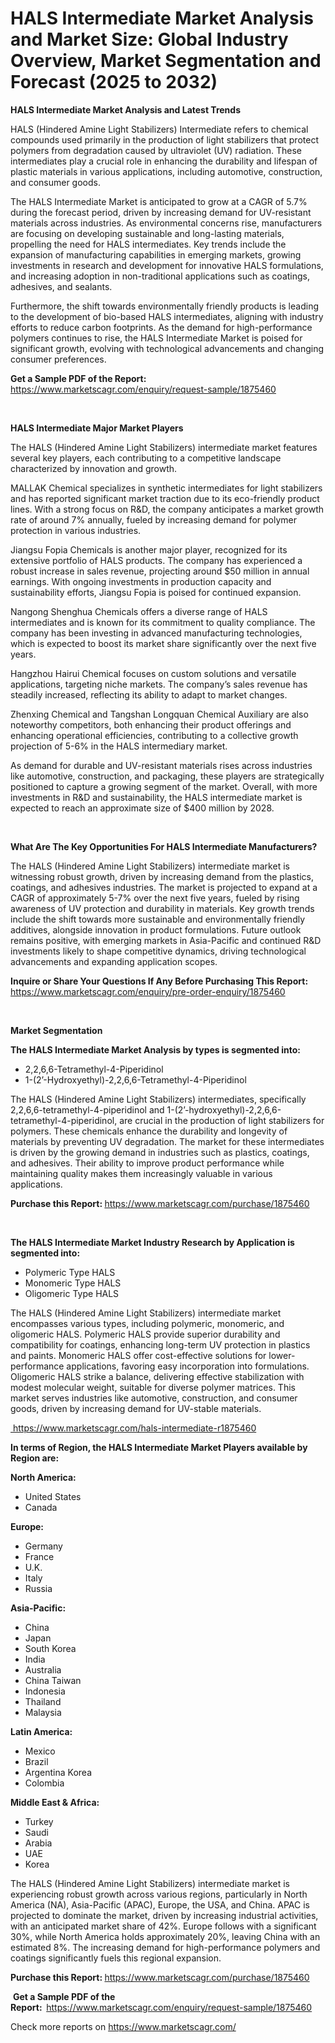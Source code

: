 <p><h1>HALS Intermediate Market Analysis and Market Size: Global Industry Overview, Market Segmentation and Forecast (2025 to 2032)</h1></p><p><strong>HALS Intermediate Market Analysis and Latest Trends</strong></p>
<p><p>HALS (Hindered Amine Light Stabilizers) Intermediate refers to chemical compounds used primarily in the production of light stabilizers that protect polymers from degradation caused by ultraviolet (UV) radiation. These intermediates play a crucial role in enhancing the durability and lifespan of plastic materials in various applications, including automotive, construction, and consumer goods.</p><p>The HALS Intermediate Market is anticipated to grow at a CAGR of 5.7% during the forecast period, driven by increasing demand for UV-resistant materials across industries. As environmental concerns rise, manufacturers are focusing on developing sustainable and long-lasting materials, propelling the need for HALS intermediates. Key trends include the expansion of manufacturing capabilities in emerging markets, growing investments in research and development for innovative HALS formulations, and increasing adoption in non-traditional applications such as coatings, adhesives, and sealants.</p><p>Furthermore, the shift towards environmentally friendly products is leading to the development of bio-based HALS intermediates, aligning with industry efforts to reduce carbon footprints. As the demand for high-performance polymers continues to rise, the HALS Intermediate Market is poised for significant growth, evolving with technological advancements and changing consumer preferences.</p></p>
<p><strong>Get a Sample PDF of the Report:&nbsp;</strong> <a href="https://www.marketscagr.com/enquiry/request-sample/1875460?utm_campaign=2383&utm_medium=2&utm_source=Github&utm_content=ia&utm_term=03042025&utm_id=hals-intermediate">https://www.marketscagr.com/enquiry/request-sample/1875460</a></p>
<p>&nbsp;</p>
<p><strong>HALS Intermediate Major Market Players</strong></p>
<p><p>The HALS (Hindered Amine Light Stabilizers) intermediate market features several key players, each contributing to a competitive landscape characterized by innovation and growth. </p><p>MALLAK Chemical specializes in synthetic intermediates for light stabilizers and has reported significant market traction due to its eco-friendly product lines. With a strong focus on R&D, the company anticipates a market growth rate of around 7% annually, fueled by increasing demand for polymer protection in various industries.</p><p>Jiangsu Fopia Chemicals is another major player, recognized for its extensive portfolio of HALS products. The company has experienced a robust increase in sales revenue, projecting around $50 million in annual earnings. With ongoing investments in production capacity and sustainability efforts, Jiangsu Fopia is poised for continued expansion.</p><p>Nangong Shenghua Chemicals offers a diverse range of HALS intermediates and is known for its commitment to quality compliance. The company has been investing in advanced manufacturing technologies, which is expected to boost its market share significantly over the next five years.</p><p>Hangzhou Hairui Chemical focuses on custom solutions and versatile applications, targeting niche markets. The company’s sales revenue has steadily increased, reflecting its ability to adapt to market changes.</p><p>Zhenxing Chemical and Tangshan Longquan Chemical Auxiliary are also noteworthy competitors, both enhancing their product offerings and enhancing operational efficiencies, contributing to a collective growth projection of 5-6% in the HALS intermediary market.</p><p>As demand for durable and UV-resistant materials rises across industries like automotive, construction, and packaging, these players are strategically positioned to capture a growing segment of the market. Overall, with more investments in R&D and sustainability, the HALS intermediate market is expected to reach an approximate size of $400 million by 2028.</p></p>
<p>&nbsp;</p>
<p><strong>What Are The Key Opportunities For HALS Intermediate Manufacturers?</strong></p>
<p><p>The HALS (Hindered Amine Light Stabilizers) intermediate market is witnessing robust growth, driven by increasing demand from the plastics, coatings, and adhesives industries. The market is projected to expand at a CAGR of approximately 5-7% over the next five years, fueled by rising awareness of UV protection and durability in materials. Key growth trends include the shift towards more sustainable and environmentally friendly additives, alongside innovation in product formulations. Future outlook remains positive, with emerging markets in Asia-Pacific and continued R&D investments likely to shape competitive dynamics, driving technological advancements and expanding application scopes.</p></p>
<p><strong>Inquire or Share Your Questions If Any Before Purchasing This Report:</strong> <a href="https://www.marketscagr.com/enquiry/pre-order-enquiry/1875460?utm_campaign=2383&utm_medium=2&utm_source=Github&utm_content=ia&utm_term=03042025&utm_id=hals-intermediate">https://www.marketscagr.com/enquiry/pre-order-enquiry/1875460</a></p>
<p>&nbsp;</p>
<p><strong>Market Segmentation</strong></p>
<p><strong>The HALS Intermediate Market Analysis by types is segmented into:</strong></p>
<p><ul><li>2,2,6,6-Tetramethyl-4-Piperidinol</li><li>1-(2’-Hydroxyethyl)-2,2,6,6-Tetramethyl-4-Piperidinol</li></ul></p>
<p><p>The HALS (Hindered Amine Light Stabilizers) intermediates, specifically 2,2,6,6-tetramethyl-4-piperidinol and 1-(2’-hydroxyethyl)-2,2,6,6-tetramethyl-4-piperidinol, are crucial in the production of light stabilizers for polymers. These chemicals enhance the durability and longevity of materials by preventing UV degradation. The market for these intermediates is driven by the growing demand in industries such as plastics, coatings, and adhesives. Their ability to improve product performance while maintaining quality makes them increasingly valuable in various applications.</p></p>
<p><strong>Purchase this Report:&nbsp;</strong><a href="https://www.marketscagr.com/purchase/1875460?utm_campaign=2383&utm_medium=2&utm_source=Github&utm_content=ia&utm_term=03042025&utm_id=hals-intermediate">https://www.marketscagr.com/purchase/1875460</a></p>
<p>&nbsp;</p>
<p><strong>The HALS Intermediate Market Industry Research by Application is segmented into:</strong></p>
<p><ul><li>Polymeric Type HALS</li><li>Monomeric Type HALS</li><li>Oligomeric Type HALS</li></ul></p>
<p><p>The HALS (Hindered Amine Light Stabilizers) intermediate market encompasses various types, including polymeric, monomeric, and oligomeric HALS. Polymeric HALS provide superior durability and compatibility for coatings, enhancing long-term UV protection in plastics and paints. Monomeric HALS offer cost-effective solutions for lower-performance applications, favoring easy incorporation into formulations. Oligomeric HALS strike a balance, delivering effective stabilization with modest molecular weight, suitable for diverse polymer matrices. This market serves industries like automotive, construction, and consumer goods, driven by increasing demand for UV-stable materials.</p></p>
<p><a href="https://www.marketscagr.com/hals-intermediate-r1875460?utm_campaign=2383&utm_medium=2&utm_source=Github&utm_content=ia&utm_term=03042025&utm_id=hals-intermediate">&nbsp;https://www.marketscagr.com/hals-intermediate-r1875460</a></p>
<p><strong>In terms of Region, the HALS Intermediate Market Players available by Region are:</strong></p>
<p>
    <p> <strong> North America: </strong>
        <ul>
            <li>United States</li>
            <li>Canada</li>
        </ul>
        </p> 
    <p> <strong> Europe: </strong>
        <ul>
            <li>Germany</li>
            <li>France</li>
            <li>U.K.</li>
            <li>Italy</li>
            <li>Russia</li>
        </ul>
        </p> 
    <p> <strong> Asia-Pacific: </strong>
        <ul>
            <li>China</li>
            <li>Japan</li>
            <li>South Korea</li>
            <li>India</li>
            <li>Australia</li>
            <li>China Taiwan</li>
            <li>Indonesia</li>
            <li>Thailand</li>
            <li>Malaysia</li>
        </ul>
        </p> 
    <p> <strong> Latin America: </strong>
        <ul>
            <li>Mexico</li>
            <li>Brazil</li>
            <li>Argentina Korea</li>
            <li>Colombia</li>
        </ul>
        </p> 
    <p> <strong> Middle East & Africa: </strong>
        <ul>
            <li>Turkey</li>
            <li>Saudi</li>
            <li>Arabia</li>
            <li>UAE</li>
            <li>Korea</li>
        </ul>
    </p>
    </p>
<p><p>The HALS (Hindered Amine Light Stabilizers) intermediate market is experiencing robust growth across various regions, particularly in North America (NA), Asia-Pacific (APAC), Europe, the USA, and China. APAC is projected to dominate the market, driven by increasing industrial activities, with an anticipated market share of 42%. Europe follows with a significant 30%, while North America holds approximately 20%, leaving China with an estimated 8%. The increasing demand for high-performance polymers and coatings significantly fuels this regional expansion.</p></p>
<p><strong>Purchase this Report: </strong><a href="https://www.marketscagr.com/purchase/1875460?utm_campaign=2383&utm_medium=2&utm_source=Github&utm_content=ia&utm_term=03042025&utm_id=hals-intermediate">https://www.marketscagr.com/purchase/1875460</a></p>
<p>&nbsp;<strong>Get a Sample PDF of the Report:&nbsp;&nbsp;</strong><a href="https://www.marketscagr.com/enquiry/request-sample/1875460?utm_campaign=2383&utm_medium=2&utm_source=Github&utm_content=ia&utm_term=03042025&utm_id=hals-intermediate">https://www.marketscagr.com/enquiry/request-sample/1875460</a></p>
<p><strong></strong></p>
<p>Check more reports on <a href="https://www.marketscagr.com/?utm_campaign=2383&utm_medium=2&utm_source=Github&utm_content=ia&utm_term=03042025&utm_id=hals-intermediate">https://www.marketscagr.com/</a></p>